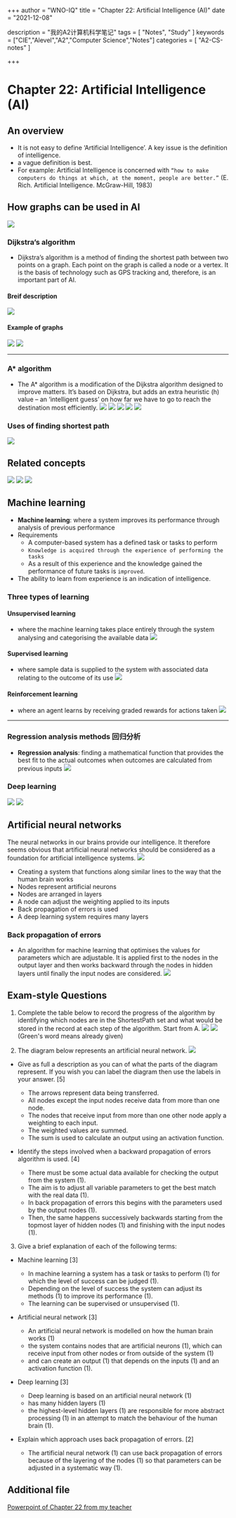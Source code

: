 +++
author = "WNO-IQ"
title = "Chapter 22: Artificial Intelligence (AI)"
date = "2021-12-08"

description = "我的A2计算机科学笔记"
tags = [
    "Notes",
    "Study"
]
keywords = ["CIE","Alevel","A2","Computer Science","Notes"]
categories = [
    "A2-CS-notes"
]

+++

# Chapter 22: Artificial Intelligence (AI)

## An overview

- It is not easy to define ‘Artificial Intelligence’. A key issue is the definition of intelligence.
- a vague definition is best.
- For example: Artificial Intelligence is concerned with `“how to make computers do things at which, at the moment, people are better.”` (E. Rich. Artificial Intelligence. McGraw-Hill, 1983)

## How graphs can be used in AI

![](cs-note-img/Pastedimage20211116191623.png)

### Dijkstra’s algorithm

- Dijkstra’s algorithm is a method of finding the shortest path between two points on a graph. Each point on the graph is called a node or a vertex. It is the basis of technology such as GPS tracking and, therefore, is an important part of AI.

#### Breif description

![](cs-note-img/Pastedimage20211202204718.png)

#### Example of graphs

![](cs-note-img/Pastedimage20211202205330.png)
![](cs-note-img/Pastedimage20211202205352.png)

---

### A\* algorithm

- The A\* algorithm is a modification of the Dijkstra algorithm designed to improve matters. It’s based on Dijkstra, but adds an extra heuristic (h) value – an ‘intelligent guess’ on how far we have to go to reach the destination most efficiently.
  ![](cs-note-img/Pastedimage20211202205913.png)
  ![](cs-note-img/Pastedimage20211202205934.png)
  ![](cs-note-img/Pastedimage20211202205949.png)
  ![](cs-note-img/Pastedimage20211202210008.png)
  ![](cs-note-img/Pastedimage20211202210022.png)
  <br>

### Uses of finding shortest path

![](cs-note-img/Pastedimage20211202210103.png)
<br>

## Related concepts

![](cs-note-img/Pastedimage20211207212429.png)
![](cs-note-img/Pastedimage20211207212318.png)
![](cs-note-img/Pastedimage20211207212337.png)
<br>

## Machine learning

- **Machine learning**: where a system improves its performance through analysis of previous performance
- Requirements
  - A computer-based system has a defined task or tasks to perform
  - `Knowledge is acquired through the experience of performing the tasks`
  - As a result of this experience and the knowledge gained the performance of future tasks is `improved`.
- The ability to learn from experience is an indication of intelligence.

### Three types of learning

#### Unsupervised learning

- where the machine learning takes place entirely through the system analysing and categorising the available data
  ![](cs-note-img/Pastedimage20211207211616.png)

#### Supervised learning

- where sample data is supplied to the system with associated data relating to the outcome of its use
  ![](cs-note-img/Pastedimage20211207211757.png)

#### Reinforcement learning

- where an agent learns by receiving graded rewards for actions taken
  ![](cs-note-img/Pastedimage20211207211724.png)

---

### Regression analysis methods 回归分析

- **Regression analysis**: finding a mathematical function that provides the best fit to the actual outcomes when outcomes are calculated from previous inputs
  ![](cs-note-img/Pastedimage20211208082513.png)

### Deep learning

![](cs-note-img/Pastedimage20211207212617.png)
![](cs-note-img/Pastedimage20211208085748.png)
<br>

## Artificial neural networks

The neural networks in our brains provide our intelligence. It therefore seems obvious that artificial neural networks should be considered as a foundation for artificial intelligence systems.
![](cs-note-img/Pastedimage20211208085655.png)

- Creating a system that functions along similar lines to the way that the human brain works
- Nodes represent artificial neurons
- Nodes are arranged in layers
- A node can adjust the weighting applied to its inputs
- Back propagation of errors is used
- A deep learning system requires many layers

### Back propagation of errors

- An algorithm for machine learning that optimises the values for parameters which are adjustable. It is applied first to the nodes in the output layer and then works backward through the nodes in hidden layers until finally the input nodes are considered.
  ![](cs-note-img/Pastedimage20211208105208.png)
  <br>

## Exam-style Questions

1. Complete the table below to record the progress of the algorithm by identifying which nodes are in the ShortestPath set and what would be stored in the record at each step of the algorithm. Start from A.
   ![](cs-note-img/Pastedimage20211208110047.png)
   ![](cs-note-img/Pastedimage20211208110404.png)
   (Green's word means already given)

2. The diagram below represents an artificial neural network.
   ![](cs-note-img/Pastedimage20211208111318.png)

- Give as full a description as you can of what the parts of the diagram represent. If you wish you can label the diagram then use the labels in your answer. \[5]

  - The arrows represent data being transferred.
  - All nodes except the input nodes receive data from more than one node.
  - The nodes that receive input from more than one other node apply a weighting to each input.
  - The weighted values are summed.
  - The sum is used to calculate an output using an activation function.

- Identify the steps involved when a backward propagation of errors algorithm is used. \[4]
  - There must be some actual data available for checking the output from the system (1).
  - The aim is to adjust all variable parameters to get the best match with the real data (1).
  - In back propagation of errors this begins with the parameters used by the output nodes (1).
  - Then, the same happens successively backwards starting from the topmost layer of hidden nodes (1) and finishing with the input nodes (1).

3. Give a brief explanation of each of the following terms:

- Machine learning \[3]
  - In machine learning a system has a task or tasks to perform (1) for which the level of success can be judged (1).
  - Depending on the level of success the system can adjust its methods (1) to improve its performance (1).
  - The learning can be supervised or unsupervised (1).
- Artificial neural network \[3]
  - An artificial neural network is modelled on how the human brain works (1)
  - the system contains nodes that are artificial neurons (1), which can receive input from other nodes or from outside of the system (1)
  - and can create an output (1) that depends on the inputs (1) and an activation function (1).
- Deep learning \[3]

  - Deep learning is based on an artificial neural network (1)
  - has many hidden layers (1)
  - the highest-level hidden layers (1) are responsible for more abstract processing (1) in an attempt to match the behaviour of the human brain (1).

- Explain which approach uses back propagation of errors. \[2]
  - The artificial neural network (1) can use back propagation of errors because of the layering of the nodes (1) so that parameters can be adjusted in a systematic way (1).

## Additional file

[Powerpoint of Chapter 22 from my teacher](https://github.com/emm-Xe/emm-Xe.github.io/raw/master/static/additional-file/Chapter_22.pdf)
